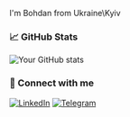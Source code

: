 
I'm Bohdan from Ukraine\Kyiv

### 📈 GitHub Stats

![Your GitHub stats](https://github-readme-stats-ecru-rho-65.vercel.app/api?username=BohdanSkichko&show_icons=true&hide_title=true&theme=radical&count_private=true)

### 🔗 Connect with me

[![LinkedIn](https://img.shields.io/badge/LinkedIn-blue?logo=linkedin&logoColor=white)](https://www.linkedin.com/in/bohdanskichko/)
[![Telegram](https://img.shields.io/badge/Telegram-black?logo=telegram&logoColor=white)](@BohdanSkichko)
